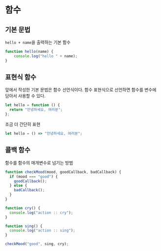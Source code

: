 # 함수
## 기본 문법
`hello + name`을 출력하는 기본 함수
```js
function hello(name) {
    console.log("hello " + name);
}
```

## 표현식 함수
앞에서 작성한 기본 문법은 함수 선언식이다. 함수 표현식으로 선언하면 함수를 변수에 담아서 사용할 수 있다. 
```js
let hello = function () {
  return "안녕하세요, 여러분";
};
```

조금 더 간단히 표현
```js
let hello = () => "안녕하세요, 여러분";
```

## 콜백 함수
함수를 함수의 매개변수로 넘기는 방법
```js
function checkMood(mood, goodCallback, badCallback) {
  if (mood === "good") {
    goodCallback();
  } else {
    badCallback();
  }
}

function cry() {
  console.log("action :: cry");
}

function sing() {
  console.log("action :: sing");
}

checkMood("good", sing, cry);
```
